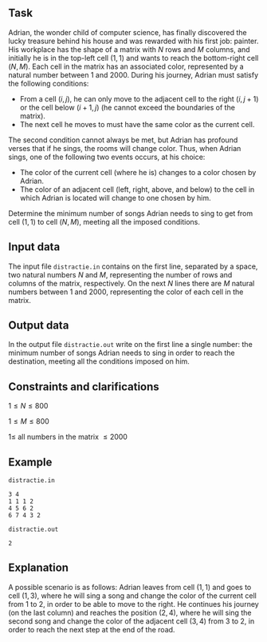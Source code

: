 ## Task

Adrian, the wonder child of computer science, has finally discovered the lucky treasure behind his house and was rewarded with his first job: painter. His workplace has the shape of a matrix with $N$ rows and $M$ columns, and initially he is in the top-left cell $(1, 1)$ and wants to reach the bottom-right cell $(N, M)$. Each cell in the matrix has an associated color, represented by a natural number between $1$ and $2000$. During his journey, Adrian must satisfy the following conditions:

- From a cell $(i, j)$, he can only move to the adjacent cell to the right $(i, j+1)$ or the cell below $(i+1, j)$ (he cannot exceed the boundaries of the matrix).
- The next cell he moves to must have the same color as the current cell.

The second condition cannot always be met, but Adrian has profound verses that if he sings, the rooms will change color. Thus, when Adrian sings, one of the following two events occurs, at his choice:

- The color of the current cell (where he is) changes to a color chosen by Adrian.
- The color of an adjacent cell (left, right, above, and below) to the cell in which Adrian is located will change to one chosen by him.

Determine the minimum number of songs Adrian needs to sing to get from cell $(1, 1)$ to cell $(N, M)$, meeting all the imposed conditions.

## Input data

The input file `distractie.in` contains on the first line, separated by a space, two natural numbers $N$ and $M$, representing the number of rows and columns of the matrix, respectively. On the next $N$ lines there are $M$ natural numbers between $1$ and $2000$, representing the color of each cell in the matrix.

## Output data

In the output file `distractie.out` write on the first line a single number: the minimum number of songs Adrian needs to sing in order to reach the destination, meeting all the conditions imposed on him.

## Constraints and clarifications

$1 \leq N \leq 800$

$1 \leq M \leq 800$

$1 \leq$ all numbers in the matrix $\leq 2000$

## Example

`distractie.in`

```
3 4
1 1 1 2
4 5 6 2
6 7 4 3 2
```

`distractie.out`

```
2
```

## Explanation

A possible scenario is as follows: Adrian leaves from cell $(1, 1)$ and goes to cell $(1, 3)$, where he will sing a song and change the color of the current cell from $1$ to $2$, in order to be able to move to the right. He continues his journey (on the last column) and reaches the position $(2, 4)$, where he will sing the second song and change the color of the adjacent cell $(3, 4)$ from $3$ to $2$, in order to reach the next step at the end of the road.